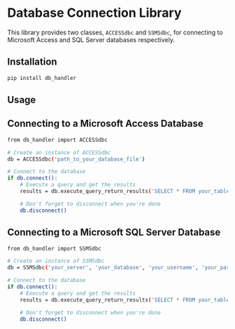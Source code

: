 # Database Connection Library

This library provides two classes, `ACCESSdbc` and `SSMSdbc`, for connecting to Microsoft Access and SQL Server databases respectively.

## Installation

```bash 
pip install db_handler
```

## Usage
## Connecting to a Microsoft Access Database
```bash 
from db_handler import ACCESSdbc

# Create an instance of ACCESSdbc
db = ACCESSdbc('path_to_your_database_file')

# Connect to the database
if db.connect():
    # Execute a query and get the results
    results = db.execute_query_return_results('SELECT * FROM your_table')

    # Don't forget to disconnect when you're done
    db.disconnect()
```
## Connecting to a Microsoft SQL Server Database
```bash 
from db_handler import SSMSdbc

# Create an instance of SSMSdbc
db = SSMSdbc('your_server', 'your_database', 'your_username', 'your_password')

# Connect to the database
if db.connect():
    # Execute a query and get the results
    results = db.execute_query_return_results('SELECT * FROM your_table')

    # Don't forget to disconnect when you're done
    db.disconnect()
```

